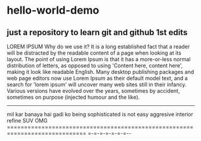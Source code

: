 # hello-world-demo
just a repository to learn git and github
1st edits
-----------------
LOREM IPSUM
Why do we use it?
It is a long established fact that a reader will be distracted by the readable content of a page when looking at its layout. The point of using Lorem Ipsum is that it has a more-or-less normal distribution of letters, as opposed to using 'Content here, content here', making it look like readable English. Many desktop publishing packages and web page editors now use Lorem Ipsum as their default model text, and a search for 'lorem ipsum' will uncover many web sites still in their infancy. Various versions have evolved over the years, sometimes by accident, sometimes on purpose (injected humour and the like).

---------------------------------------------
mil kar banaya hai gadi ko 
being sophisticated is not easy 
aggresive interior
refine SUV
OMG 
=============================================================================    =-=-=-=-=-=-=--
